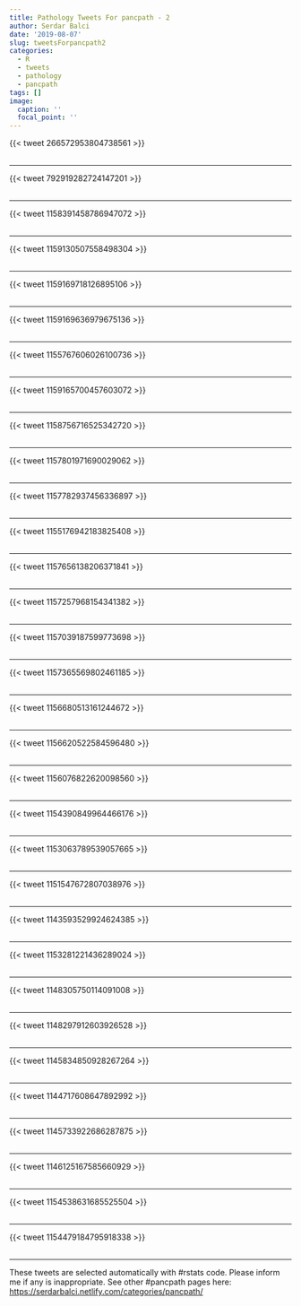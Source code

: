 ```yaml
---
title: Pathology Tweets For pancpath - 2
author: Serdar Balci
date: '2019-08-07'
slug: tweetsForpancpath2
categories:
  - R
  - tweets
  - pathology
  - pancpath
tags: []
image:
  caption: ''
  focal_point: ''
---
```



{{< tweet 266572953804738561 >}}
<br>
<br>
<hr>
{{< tweet 792919282724147201 >}}
<br>
<br>
<hr>
{{< tweet 1158391458786947072 >}}
<br>
<br>
<hr>
{{< tweet 1159130507558498304 >}}
<br>
<br>
<hr>
{{< tweet 1159169718126895106 >}}
<br>
<br>
<hr>
{{< tweet 1159169636979675136 >}}
<br>
<br>
<hr>
{{< tweet 1155767606026100736 >}}
<br>
<br>
<hr>
{{< tweet 1159165700457603072 >}}
<br>
<br>
<hr>
{{< tweet 1158756716525342720 >}}
<br>
<br>
<hr>
{{< tweet 1157801971690029062 >}}
<br>
<br>
<hr>
{{< tweet 1157782937456336897 >}}
<br>
<br>
<hr>
{{< tweet 1155176942183825408 >}}
<br>
<br>
<hr>
{{< tweet 1157656138206371841 >}}
<br>
<br>
<hr>
{{< tweet 1157257968154341382 >}}
<br>
<br>
<hr>
{{< tweet 1157039187599773698 >}}
<br>
<br>
<hr>
{{< tweet 1157365569802461185 >}}
<br>
<br>
<hr>
{{< tweet 1156680513161244672 >}}
<br>
<br>
<hr>
{{< tweet 1156620522584596480 >}}
<br>
<br>
<hr>
{{< tweet 1156076822620098560 >}}
<br>
<br>
<hr>
{{< tweet 1154390849964466176 >}}
<br>
<br>
<hr>
{{< tweet 1153063789539057665 >}}
<br>
<br>
<hr>
{{< tweet 1151547672807038976 >}}
<br>
<br>
<hr>
{{< tweet 1143593529924624385 >}}
<br>
<br>
<hr>
{{< tweet 1153281221436289024 >}}
<br>
<br>
<hr>
{{< tweet 1148305750114091008 >}}
<br>
<br>
<hr>
{{< tweet 1148297912603926528 >}}
<br>
<br>
<hr>
{{< tweet 1145834850928267264 >}}
<br>
<br>
<hr>
{{< tweet 1144717608647892992 >}}
<br>
<br>
<hr>
{{< tweet 1145733922686287875 >}}
<br>
<br>
<hr>
{{< tweet 1146125167585660929 >}}
<br>
<br>
<hr>
{{< tweet 1154538631685525504 >}}
<br>
<br>
<hr>
{{< tweet 1154479184795918338 >}}
<br>
<br>
<hr>


These tweets are selected automatically with #rstats code. Please inform me if any is inappropriate.
See other #pancpath pages here: https://serdarbalci.netlify.com/categories/pancpath/
